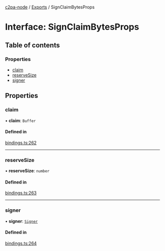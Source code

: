 [c2pa-node](../README.md) / [Exports](../modules.md) / SignClaimBytesProps

# Interface: SignClaimBytesProps

## Table of contents

### Properties

- [claim](SignClaimBytesProps.md#claim)
- [reserveSize](SignClaimBytesProps.md#reservesize)
- [signer](SignClaimBytesProps.md#signer)

## Properties

### claim

• **claim**: `Buffer`

#### Defined in

[bindings.ts:262](https://github.com/contentauth/c2pa-node/blob/8f4a321/js-src/bindings.ts#L262)

___

### reserveSize

• **reserveSize**: `number`

#### Defined in

[bindings.ts:263](https://github.com/contentauth/c2pa-node/blob/8f4a321/js-src/bindings.ts#L263)

___

### signer

• **signer**: [`Signer`](../modules.md#signer)

#### Defined in

[bindings.ts:264](https://github.com/contentauth/c2pa-node/blob/8f4a321/js-src/bindings.ts#L264)
